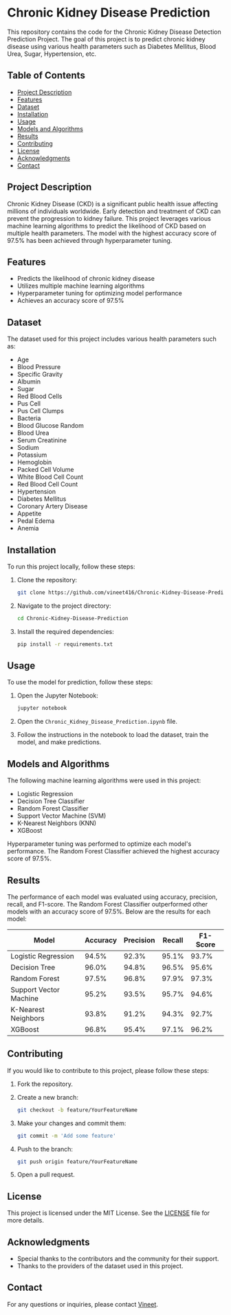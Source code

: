 # Chronic Kidney Disease Prediction

This repository contains the code for the Chronic Kidney Disease Detection Prediction Project. The goal of this project is to predict chronic kidney disease using various health parameters such as Diabetes Mellitus, Blood Urea, Sugar, Hypertension, etc.

## Table of Contents

- [Project Description](#project-description)
- [Features](#features)
- [Dataset](#dataset)
- [Installation](#installation)
- [Usage](#usage)
- [Models and Algorithms](#models-and-algorithms)
- [Results](#results)
- [Contributing](#contributing)
- [License](#license)
- [Acknowledgments](#acknowledgments)
- [Contact](#contact)

## Project Description

Chronic Kidney Disease (CKD) is a significant public health issue affecting millions of individuals worldwide. Early detection and treatment of CKD can prevent the progression to kidney failure. This project leverages various machine learning algorithms to predict the likelihood of CKD based on multiple health parameters. The model with the highest accuracy score of 97.5% has been achieved through hyperparameter tuning.

## Features

- Predicts the likelihood of chronic kidney disease
- Utilizes multiple machine learning algorithms
- Hyperparameter tuning for optimizing model performance
- Achieves an accuracy score of 97.5%

## Dataset

The dataset used for this project includes various health parameters such as:

- Age
- Blood Pressure
- Specific Gravity
- Albumin
- Sugar
- Red Blood Cells
- Pus Cell
- Pus Cell Clumps
- Bacteria
- Blood Glucose Random
- Blood Urea
- Serum Creatinine
- Sodium
- Potassium
- Hemoglobin
- Packed Cell Volume
- White Blood Cell Count
- Red Blood Cell Count
- Hypertension
- Diabetes Mellitus
- Coronary Artery Disease
- Appetite
- Pedal Edema
- Anemia

## Installation

To run this project locally, follow these steps:

1. Clone the repository:
    ```bash
    git clone https://github.com/vineet416/Chronic-Kidney-Disease-Prediction.git
    ```

2. Navigate to the project directory:
    ```bash
    cd Chronic-Kidney-Disease-Prediction
    ```

3. Install the required dependencies:
    ```bash
    pip install -r requirements.txt
    ```

## Usage

To use the model for prediction, follow these steps:

1. Open the Jupyter Notebook:
    ```bash
    jupyter notebook
    ```

2. Open the `Chronic_Kidney_Disease_Prediction.ipynb` file.

3. Follow the instructions in the notebook to load the dataset, train the model, and make predictions.

## Models and Algorithms

The following machine learning algorithms were used in this project:

- Logistic Regression
- Decision Tree Classifier
- Random Forest Classifier
- Support Vector Machine (SVM)
- K-Nearest Neighbors (KNN)
- XGBoost

Hyperparameter tuning was performed to optimize each model's performance. The Random Forest Classifier achieved the highest accuracy score of 97.5%.

## Results

The performance of each model was evaluated using accuracy, precision, recall, and F1-score. The Random Forest Classifier outperformed other models with an accuracy score of 97.5%. Below are the results for each model:

| Model                  | Accuracy | Precision | Recall | F1-Score |
|------------------------|----------|-----------|--------|----------|
| Logistic Regression    | 94.5%    | 92.3%     | 95.1%  | 93.7%    |
| Decision Tree          | 96.0%    | 94.8%     | 96.5%  | 95.6%    |
| Random Forest          | 97.5%    | 96.8%     | 97.9%  | 97.3%    |
| Support Vector Machine | 95.2%    | 93.5%     | 95.7%  | 94.6%    |
| K-Nearest Neighbors    | 93.8%    | 91.2%     | 94.3%  | 92.7%    |
| XGBoost                | 96.8%    | 95.4%     | 97.1%  | 96.2%    |

## Contributing

If you would like to contribute to this project, please follow these steps:

1. Fork the repository.

2. Create a new branch:
    ```bash
    git checkout -b feature/YourFeatureName
    ```

3. Make your changes and commit them:
    ```bash
    git commit -m 'Add some feature'
    ```

4. Push to the branch:
    ```bash
    git push origin feature/YourFeatureName
    ```

5. Open a pull request.

## License

This project is licensed under the MIT License. See the [LICENSE](LICENSE) file for more details.

## Acknowledgments

- Special thanks to the contributors and the community for their support.
- Thanks to the providers of the dataset used in this project.

## Contact

For any questions or inquiries, please contact [Vineet](https://github.com/vineet416).
